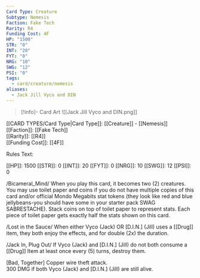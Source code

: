 ```yaml
---
Card Type: Creature
Subtype: Nemesis
Faction: Fake Tech
Rarity: R4
Funding Cost: 4F
HP: "1500"
STR: "0"
INT: "20"
FYT: "0"
NRG: "10"
SWG: "12"
PSI: "0"
tags:
  - card/creature/nemesis
aliases:
  - Jack Jill Vyco and DIN
---
```

> [!info]- Card Art
> ![[Jack Jill Vyco and DIN.png]]

[[CARD TYPES/Card Type|Card Type]]: [[Creature]] - [[Nemesis]]  
[[Faction]]: [[Fake Tech]]  
[[Rarity]]: [[R4]]  
[[Funding Cost]]: [[4F]]  

Rules Text:  

[[HP]]: 1500 [[STR]]: 0 [[INT]]: 20 [[FYT]]: 0 [[NRG]]: 10 [[SWG]]: 12 [[PSI]]: 0  

/Bicameral_Mind/ When you play this card, it becomes two (2) creatures. You may use toilet paper and coins if you do not have multiple copies of this card and/or official Mondo Megabits stat tokens (they look like red and blue jellybeans-you should have some in your starter pack SWAG SABRESTACHE). Stack coins on top of toilet paper to represent stats. Each piece of toilet paper gets exactly half the stats shown on this card.  

/Lost in the Sauce/ When either Vyco (Jack) OR [D.I.N.] (Jill) uses a [[Drug]] item, they both enjoy the effects, and for double (2x) the duration.  

/Jack In, Plug Out/ If Vyco (Jack) and [D.I.N.] (Jill) do not both consume a [[Drug]] Item at least once every (5) turns, destroy them.  

[Bad, Together] Copper wire theft attack.  
300 DMG if both Vyco (Jack) and [D.I.N.] (Jill) are still alive.  